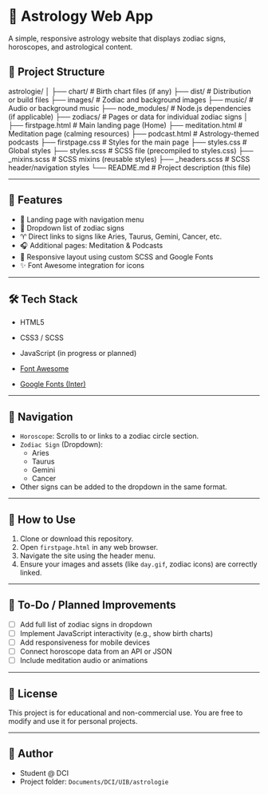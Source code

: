 # 🔮 Astrology Web App

A simple, responsive astrology website that displays zodiac signs, horoscopes, and astrological content.

## 📁 Project Structure

astrologie/
│
├── chart/ # Birth chart files (if any)
├── dist/ # Distribution or build files
├── images/ # Zodiac and background images
├── music/ # Audio or background music
├── node_modules/ # Node.js dependencies (if applicable)
├── zodiacs/ # Pages or data for individual zodiac signs
│
├── firstpage.html # Main landing page (Home)
├── meditation.html # Meditation page (calming resources)
├── podcast.html # Astrology-themed podcasts
├── firstpage.css # Styles for the main page
├── styles.css # Global styles
├── styles.scss # SCSS file (precompiled to styles.css)
├── \_mixins.scss # SCSS mixins (reusable styles)
├── \_headers.scss # SCSS header/navigation styles
└── README.md # Project description (this file)

---

## 🌟 Features

- 🚀 Landing page with navigation menu
- 🌌 Dropdown list of zodiac signs
- ♈ Direct links to signs like Aries, Taurus, Gemini, Cancer, etc.
- 🎧 Additional pages: Meditation & Podcasts
- 🎨 Responsive layout using custom SCSS and Google Fonts
- ✨ Font Awesome integration for icons

---

## 🛠 Tech Stack

- HTML5
- CSS3 / SCSS

- JavaScript (in progress or planned)
- [Font Awesome](https://fontawesome.com/)
- [Google Fonts (Inter)](https://fonts.google.com/specimen/Inter)

---

## 🧭 Navigation

- `Horoscope`: Scrolls to or links to a zodiac circle section.
- `Zodiac Sign` (Dropdown):
  - Aries
  - Taurus
  - Gemini
  - Cancer
- Other signs can be added to the dropdown in the same format.

---

## 📌 How to Use

1. Clone or download this repository.
2. Open `firstpage.html` in any web browser.
3. Navigate the site using the header menu.
4. Ensure your images and assets (like `day.gif`, zodiac icons) are correctly linked.

---

## 🧪 To-Do / Planned Improvements

- [ ] Add full list of zodiac signs in dropdown
- [ ] Implement JavaScript interactivity (e.g., show birth charts)
- [ ] Add responsiveness for mobile devices
- [ ] Connect horoscope data from an API or JSON
- [ ] Include meditation audio or animations

---

## 📄 License

This project is for educational and non-commercial use. You are free to modify and use it for personal projects.

---

## 👤 Author

- Student @ DCI
- Project folder: `Documents/DCI/UIB/astrologie`
